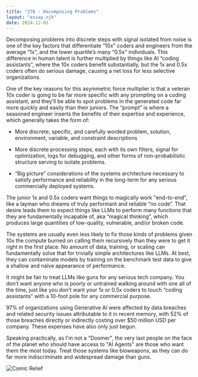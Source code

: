 ```yaml
---
title: "276 - Decomposing Problems"
layout: "essay.njk"
date: 2024-12-01
---
```


Decomposing problems into discrete steps with signal isolated from noise is one of the key factors that differentiate “10x” coders and engineers from the average “1x”, and the lower quartile’s many “0.5x” individuals. This difference in human talent is further multiplied by things like AI “coding assistants”, where the 10x coders benefit substantially, but the 1x and 0.5x coders often do serious damage, causing a net loss for less selective organizations.

One of the key reasons for this asymmetric force multiplier is that a veteran 10x coder is going to be far more specific with any prompting on a coding assistant, and they’ll be able to spot problems in the generated code far more quickly and easily than their juniors. The “prompt” is where a seasoned engineer inserts the benefits of their expertise and experience, which generally takes the form of:

- More discrete, specific, and carefully worded problem, solution, environment, variable, and constraint descriptions
 
- More discrete processing steps, each with its own filters, signal for optimization, logs for debugging, and other forms of non-probabilistic structure serving to isolate problems.

- “Big picture” considerations of the systems architecture necessary to satisfy performance and reliability in the long-term for any serious commercially deployed systems.

The junior 1x and 0.5x coders want things to magically work "end-to-end", like a layman who dreams of truly performant and reliable “no code”. That desire leads them to expect things like LLMs to perform many functions that they are fundamentally incapable of, aka “magical thinking”, which produces large quantities of low-quality, vulnerable, and/or broken code.

The systems are usually even less likely to fix those kinds of problems given 10x the compute burned on calling them recursively than they were to get it right in the first place. No amount of data, training, or scaling can fundamentally solve that for trivially simple architectures like LLMs. At best, they can contaminate models by training on the benchmark test data to give a shallow and naïve appearance of performance.

It might be fair to treat LLMs like guns for any serious tech company. You don’t want anyone who is poorly or untrained walking around with one all of the time, just like you don’t want your 1x or 0.5x coders to touch “coding assistants” with a 10-foot pole for any commercial purpose. 

97% of organizations using Generative AI were affected by data breaches and related security issues attributable to it in recent memory, with 52% of those breaches directly or indirectly costing over $50 million USD per company. These expenses have also only just begun.

Speaking practically, as I'm not a "Doomer", the very last people on the face of the planet who should have access to "AI Agents" are those who want them the most today. Treat those systems like bioweapons, as they can do far more indiscriminate and widespread damage than guns.

![Comic Relief](https://media.licdn.com/dms/image/v2/D5622AQGvarEthzKi5A/feedshare-shrink_2048_1536/feedshare-shrink_2048_1536/0/1732572265951?e=1736985600&v=beta&t=R6PAXeND_48J6wi9g6-Wh8J8wOXeRsxiM71_kKnPbJ0)